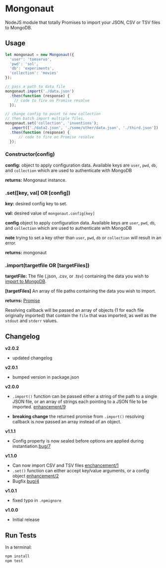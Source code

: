 # Mongonaut
NodeJS module that totally Promises to import your JSON, CSV or TSV files to MongoDB.

## Usage
```javascript
let mongonaut = new Mongonaut({
  'user': 'tomservo',
  'pwd': 'sol',
  'db': 'experiments',
  'collection': 'movies'
});

// pass a path to data file
mongonaut.import('./data.json')
  .then(function (response) {
    // code to fire on Promise resolve
  });

// change config to point to new collection
// then batch import multiple files.
mongonaut.set('collection', 'inventions');
  .import(['./data2.json', './some/other/data.json', './third.json'])
  .then(function (response) {
      // code to fire on Promise resolve
  });
```

### Constructor(config)
**config:** object to apply configuration data. Available keys are `user`, `pwd`, `db`, and `collection` which are used to authenticate with MongoDB

**returns:** Mongonaut instance.


### .set([key, val] OR [config])
**key:** desired config key to set.

**val:** desired value of `mongonaut.config[key]`

**config** object to apply configuration data. Available keys are `user`, `pwd`, `db`, and `collection` which are used to authenticate with MongoDB

**note** trying to set a key other than `user`, `pwd`, `db` or `collection` will result in an error.

**returns:** mongonaut


### .import(targetfile OR [targetFiles])
**targetFile:** The file (.json, .csv, or .tsv) containing the data you wish to [import to MongoDB](https://docs.mongodb.org/manual/reference/program/mongoimport/).

**[targetFiles]** An array of file paths containing the data you wish to import.

**returns:** [Promise](https://developer.mozilla.org/en-US/docs/Web/JavaScript/Reference/Global_Objects/Promise)

Resolving callback will be passed an array of objects (1 for each file originally imported) that contain the `file` that was imported, as well
as the `stdout` and `stderr` values.


## Changelog
**v2.0.2**
* updated changelog

**v2.0.1**
* bumped version in package.json

**v2.0.0**
* `.import()` function can be passed either a string of the path to a single JSON file, or an array of strings each pointing to a JSON file to be imported.
[enhancement/9](https://github.com/otterthecat/mongonaut/issues/9)

* **breaking change** the returned promise from `.import()` resolving callback
is now passed an array instead of an object.

**v1.1.1**
* Config property is now sealed before options are applied during instantiation.[bug/7](https://github.com/otterthecat/mongonaut/issues/7)

**v1.1.0**
* Can now import CSV and TSV files [enchancement/1](https://github.com/otterthecat/mongonaut/issues/1)
* `.set()` function can either accept key/value arguments, or a config object [enhancement/2](https://github.com/otterthecat/mongonaut/issues/2)
* Bugfix [bug/4](https://github.com/otterthecat/mongonaut/issues/4)

**v1.0.1**
* fixed typo in `.npmignore`

**v1.0.0**
* Initial release

## Run Tests
In a terminal:
```javascript
npm install
npm test
```
